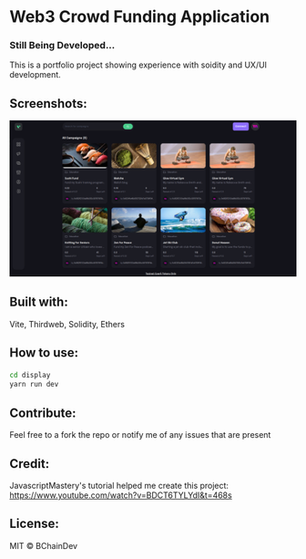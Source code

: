# Web3 Crowd Funding Application

### Still Being Developed...

This is a portfolio project showing experience with soidity and UX/UI development.

## Screenshots:
![Screenshot](display/Images/web3sire.png)


## Built with:
Vite,
Thirdweb,
Solidity,
Ethers

## How to use:

```bash
cd display
yarn run dev
```

## Contribute:

Feel free to a fork the repo or notify me of any issues that are present

## Credit:

JavascriptMastery's tutorial helped me create this project:
https://www.youtube.com/watch?v=BDCT6TYLYdI&t=468s

## License:

MIT © BChainDev